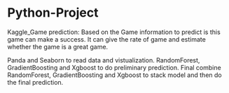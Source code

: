 Python-Project
===

Kaggle_Game prediction:
Based on the Game information to predict is this game can make a success. It can give the rate of game and estimate whether the game is a great game.

Panda and Seaborn to read data and vistualization.
RandomForest, GradientBoosting and Xgboost to do preliminary prediction.
Final combine RandomForest, GradientBoosting and Xgboost to stack model and then do the final prediction.
